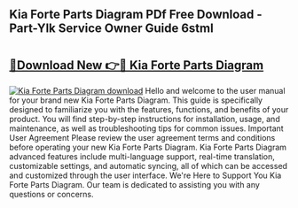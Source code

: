 ## Kia Forte Parts Diagram PDf Free Download - Part-Ylk Service Owner Guide 6stml

# <h2><a href="http://dfho8ce.blite.top/?on=Kia+Forte+Parts+Diagram">🔗Download New 👉🔴 Kia Forte Parts Diagram</a></h2>

[![Kia Forte Parts Diagram download](https://i.imgur.com/lujVjoI.png)](http://dfho8ce.blite.top/?on=Kia+Forte+Parts+Diagram)
Hello and welcome to the user manual for your brand new Kia Forte Parts Diagram. This guide is specifically designed to familiarize you with the features, functions, and benefits of your product. You will find step-by-step instructions for installation, usage, and maintenance, as well as troubleshooting tips for common issues. Important User Agreement Please review the user agreement terms and conditions before operating your new Kia Forte Parts Diagram. Kia Forte Parts Diagram advanced features include multi-language support, real-time translation, customizable settings, and automatic syncing, all of which can be accessed and customized through the user interface. We're Here to Support You Kia Forte Parts Diagram. Our team is dedicated to assisting you with any questions or concerns.
